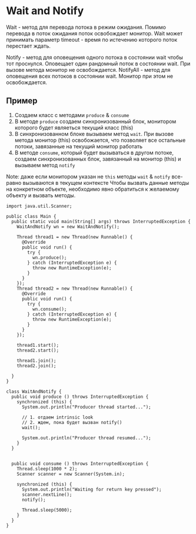 # Wait and Notify

Wait - метод для перевода потока в режим ожидания. Помимо перевода в поток ожидания поток освобождает монитор.
Wait может принимать параметр timeout - время по истечению которого поток перестает ждать.

Notify - метод для оповещения одного потока в состоянии wait чтобы тот проснулся. Оповещает один рандомный поток в состоянии wait. При вызове метода монитор не освобождается.
NotifyAll - метод для оповещения всех потоков в состоянии wait. Монитор при этом не освобождается.

## Пример
1. Создаем класс с методами `produce` & `consume`
2. В методе `produce` создаем синхронизованный блок, монитором которого будет являеться текущий класс (this)
3. В синхронизованном блоке вызываем метод `wait`. При вызове метода монитор (this) освобожается, что позволяет все остальные потоки, завязанные на текущий монитор работать
4. В методе `consume`, который будет вызываться в другом потоке, создаем синхронизованных блок, завязанный на монитор (this) и вызываем метод `notify`

Note: даже если монитором указан не `this` методы `wait` & `notify` все-равно вызываются в текущем контексте
Чтобы вызвать данные методы на конкретном объекте, необходимо явно обратиться к желаемому объекту и вызвать методы. 
```
import java.util.Scanner;

public class Main {
  public static void main(String[] args) throws InterruptedException {
    WaitAndNotify wn = new WaitAndNotify();

    Thread thread1 = new Thread(new Runnable() {
      @Override
      public void run() {
        try {
          wn.produce();
        } catch (InterruptedException e) {
          throw new RuntimeException(e);
        }
      }
    });
    Thread thread2 = new Thread(new Runnable() {
      @Override
      public void run() {
        try {
          wn.consume();
        } catch (InterruptedException e) {
          throw new RuntimeException(e);
        }
      }
    });

    thread1.start();
    thread2.start();

    thread1.join();
    thread2.join();

  }
}

class WaitAndNotify {
  public void produce () throws InterruptedException {
    synchronized (this) {
      System.out.println("Producer thread started...");

      // 1. отдаем intrinsic look
      // 2. ждем, пока будет вызван notify()
      wait();

      System.out.println("Producer thread resumed...");
    }
  }


  public void consume () throws InterruptedException {
    Thread.sleep(1000 * 2);
    Scanner scanner = new Scanner(System.in);

    synchronized (this) {
      System.out.println("Waiting for return key pressed");
      scanner.nextLine();
      notify();

      Thread.sleep(5000);
    }
  }
}
```
